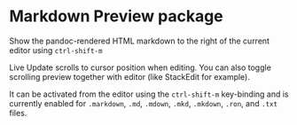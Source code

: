 # Markdown Preview package

Show the pandoc-rendered HTML markdown to the right of the current editor using
`ctrl-shift-m`

Live Update scrolls to cursor position when editing. You can also toggle scrolling preview together with editor (like StackEdit for example).

It can be activated from the editor using the `ctrl-shift-m` key-binding and is
currently enabled for `.markdown`, `.md`, `.mdown`, `.mkd`, `.mkdown`, `.ron`, and `.txt` files.
